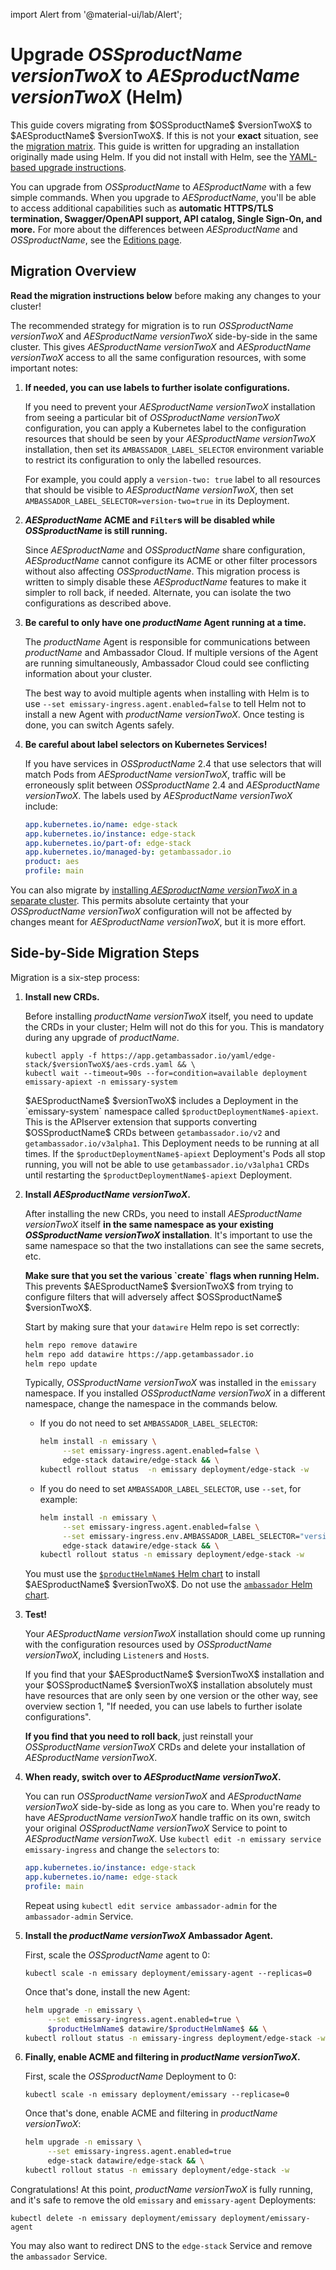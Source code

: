 import Alert from '@material-ui/lab/Alert';

# Upgrade $OSSproductName$ $versionTwoX$ to $AESproductName$ $versionTwoX$ (Helm)

<Alert severity="info">
  This guide covers migrating from $OSSproductName$ $versionTwoX$ to $AESproductName$ $versionTwoX$. If
  this is not your <b>exact</b> situation, see the <a href="../../../../migration-matrix">migration
  matrix</a>.
</Alert>

<Alert severity="warning">
  This guide is written for upgrading an installation originally made using Helm.
  If you did not install with Helm, see the <a href="../../../yaml/emissary-2.4/edge-stack-2.4">YAML-based
  upgrade instructions</a>.
</Alert>

You can upgrade from $OSSproductName$ to $AESproductName$ with a few simple commands. When you upgrade to $AESproductName$, you'll be able to access additional capabilities such as **automatic HTTPS/TLS termination, Swagger/OpenAPI support, API catalog, Single Sign-On, and more.** For more about the differences between $AESproductName$ and $OSSproductName$, see the [Editions page](/editions).

## Migration Overview

<Alert severity="warning">
  <b>Read the migration instructions below</b> before making any changes to your
  cluster!
</Alert>

The recommended strategy for migration is to run $OSSproductName$ $versionTwoX$ and $AESproductName$
$versionTwoX$ side-by-side in the same cluster. This gives $AESproductName$ $versionTwoX$
and $AESproductName$ $versionTwoX$ access to all the same configuration resources, with some
important notes:

1. **If needed, you can use labels to further isolate configurations.**

   If you need to prevent your $AESproductName$ $versionTwoX$ installation from
   seeing a particular bit of $OSSproductName$ $versionTwoX$ configuration, you can apply
   a Kubernetes label to the configuration resources that should be seen by
   your $AESproductName$ $versionTwoX$ installation, then set its
   `AMBASSADOR_LABEL_SELECTOR` environment variable to restrict its configuration
   to only the labelled resources.

   For example, you could apply a `version-two: true` label to all resources
   that should be visible to $AESproductName$ $versionTwoX$, then set
   `AMBASSADOR_LABEL_SELECTOR=version-two=true` in its Deployment.

2. **$AESproductName$ ACME and `Filter`s will be disabled while $OSSproductName$ is still running.**

   Since $AESproductName$ and $OSSproductName$ share configuration, $AESproductName$ cannot
   configure its ACME or other filter processors without also affecting $OSSproductName$. This
   migration process is written to simply disable these $AESproductName$ features to make
   it simpler to roll back, if needed. Alternate, you can isolate the two configurations
   as described above.

3. **Be careful to only have one $productName$ Agent running at a time.**

   The $productName$ Agent is responsible for communications between
   $productName$ and Ambassador Cloud. If multiple versions of the Agent are
   running simultaneously, Ambassador Cloud could see conflicting information
   about your cluster.

   The best way to avoid multiple agents when installing with Helm is to use
   `--set emissary-ingress.agent.enabled=false` to tell Helm not to install a
   new Agent with $productName$ $versionTwoX$. Once testing is done, you can switch
   Agents safely.

4. **Be careful about label selectors on Kubernetes Services!**

   If you have services in $OSSproductName$ 2.4 that use selectors that will match
   Pods from $AESproductName$ $versionTwoX$, traffic will be erroneously split between
   $OSSproductName$ 2.4 and $AESproductName$ $versionTwoX$. The labels used by $AESproductName$
   $versionTwoX$ include:

   ```yaml
   app.kubernetes.io/name: edge-stack
   app.kubernetes.io/instance: edge-stack
   app.kubernetes.io/part-of: edge-stack
   app.kubernetes.io/managed-by: getambassador.io
   product: aes
   profile: main
   ```

You can also migrate by [installing $AESproductName$ $versionTwoX$ in a separate cluster](../../../../migrate-to-2-alternate/).
This permits absolute certainty that your $OSSproductName$ $versionTwoX$ configuration will not be
affected by changes meant for $AESproductName$ $versionTwoX$, but it is more effort.

## Side-by-Side Migration Steps

Migration is a six-step process:

1. **Install new CRDs.**

   Before installing $productName$ $versionTwoX$ itself, you need to update the CRDs in
   your cluster; Helm will not do this for you. This is mandatory during any upgrade of $productName$.

   ```
   kubectl apply -f https://app.getambassador.io/yaml/edge-stack/$versionTwoX$/aes-crds.yaml && \
   kubectl wait --timeout=90s --for=condition=available deployment emissary-apiext -n emissary-system
   ```

   <Alert severity="info">
     $AESproductName$ $versionTwoX$ includes a Deployment in the `emissary-system` namespace
     called <code>$productDeploymentName$-apiext</code>. This is the APIserver extension
     that supports converting $OSSproductName$ CRDs between <code>getambassador.io/v2</code>
     and <code>getambassador.io/v3alpha1</code>. This Deployment needs to be running at
     all times.
   </Alert>

   <Alert severity="warning">
     If the <code>$productDeploymentName$-apiext</code> Deployment's Pods all stop running,
     you will not be able to use <code>getambassador.io/v3alpha1</code> CRDs until restarting
     the <code>$productDeploymentName$-apiext</code> Deployment.
   </Alert>

2. **Install $AESproductName$ $versionTwoX$.**

   After installing the new CRDs, you need to install $AESproductName$ $versionTwoX$ itself
   **in the same namespace as your existing $OSSproductName$ $versionTwoX$ installation**. It's important
   to use the same namespace so that the two installations can see the same secrets, etc.

   <Alert severity="warning">
     <b>Make sure that you set the various `create` flags when running Helm.</b> This prevents
     $AESproductName$ $versionTwoX$ from trying to configure filters that will adversely affect
     $OSSproductName$ $versionTwoX$.
   </Alert>

   Start by making sure that your `datawire` Helm repo is set correctly:

   ```bash
   helm repo remove datawire
   helm repo add datawire https://app.getambassador.io
   helm repo update
   ```

   Typically, $OSSproductName$ $versionTwoX$ was installed in the `emissary` namespace. If you installed
   $OSSproductName$ $versionTwoX$ in a different namespace, change the namespace in the commands below.

   - If you do not need to set `AMBASSADOR_LABEL_SELECTOR`:

      ```bash
      helm install -n emissary \
           --set emissary-ingress.agent.enabled=false \
           edge-stack datawire/edge-stack && \
      kubectl rollout status  -n emissary deployment/edge-stack -w
      ```

   - If you do need to set `AMBASSADOR_LABEL_SELECTOR`, use `--set`, for example:

      ```bash
      helm install -n emissary \
           --set emissary-ingress.agent.enabled=false \
           --set emissary-ingress.env.AMBASSADOR_LABEL_SELECTOR="version-two=true" \
           edge-stack datawire/edge-stack && \
      kubectl rollout status -n emissary deployment/edge-stack -w
      ```

   <Alert severity="warning">
     You must use the <a href="https://artifacthub.io/packages/helm/datawire/edge-stack/$aesChartVersion$"><code>$productHelmName$</code> Helm chart</a> to install $AESproductName$ $versionTwoX$.
     Do not use the <a href="https://artifacthub.io/packages/helm/datawire/ambassador/6.9.3"><code>ambassador</code> Helm chart</a>.
   </Alert>

3. **Test!**

   Your $AESproductName$ $versionTwoX$ installation should come up running with the configuration
   resources used by $OSSproductName$ $versionTwoX$, including `Listener`s and `Host`s.

   <Alert severity="info">
     If you find that your $AESproductName$ $versionTwoX$ installation and your $OSSproductName$ $versionTwoX$
     installation absolutely must have resources that are only seen by one version or the
     other way, see overview section 1, "If needed, you can use labels to further isolate configurations".
   </Alert>

   **If you find that you need to roll back**, just reinstall your $OSSproductName$ $versionTwoX$ CRDs
   and delete your installation of $AESproductName$ $versionTwoX$.

4. **When ready, switch over to $AESproductName$ $versionTwoX$.**

   You can run $OSSproductName$ $versionTwoX$ and $AESproductName$ $versionTwoX$ side-by-side as long as you care
   to. When you're ready to have $AESproductName$ $versionTwoX$ handle traffic on its own, switch
   your original $OSSproductName$ $versionTwoX$ Service to point to $AESproductName$ $versionTwoX$. Use
   `kubectl edit -n emissary service emissary-ingress` and change the `selectors` to:

   ```yaml
   app.kubernetes.io/instance: edge-stack
   app.kubernetes.io/name: edge-stack
   profile: main
   ```

   Repeat using `kubectl edit service ambassador-admin` for the `ambassador-admin`
   Service.

5. **Install the $productName$ $versionTwoX$ Ambassador Agent.**

   First, scale the $OSSproductName$ agent to 0:

   ```
   kubectl scale -n emissary deployment/emissary-agent --replicas=0
   ```

   Once that's done, install the new Agent:

   ```bash
   helm upgrade -n emissary \
        --set emissary-ingress.agent.enabled=true \
        $productHelmName$ datawire/$productHelmName$ && \
   kubectl rollout status -n emissary-ingress deployment/edge-stack -w
   ```

6. **Finally, enable ACME and filtering in $productName$ $versionTwoX$.**

   First, scale the $OSSproductName$ Deployment to 0:

   ```
   kubectl scale -n emissary deployment/emissary --replicase=0
   ```

   Once that's done, enable ACME and filtering in $productName$ $versionTwoX$:

   ```bash
   helm upgrade -n emissary \
        --set emissary-ingress.agent.enabled=true
        edge-stack datawire/edge-stack && \
   kubectl rollout status -n emissary deployment/edge-stack -w
   ````

Congratulations! At this point, $productName$ $versionTwoX$ is fully running, and
it's safe to remove the old `emissary` and `emissary-agent` Deployments:

```
kubectl delete -n emissary deployment/emissary deployment/emissary-agent
```

You may also want to redirect DNS to the `edge-stack` Service and remove the
`ambassador` Service.
